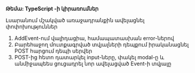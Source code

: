 **Թեմա: TypeScript -ի կիրառումներ**

Լսարանում մշակված առաջադրանքին ավելացնել փոփոխություններ

1. AddEvent-ում վալիդացիա, համապատասխան error-ներով
2. Բարեհաջող մուտքագրված տվյալների դեպքում իրականացնել POST հարցում դեպի սերվեր
3. POST-ից հետո դատարկել input-ները, փակել modal-ը և անմիջապեես ցուցադրել նոր ավելացված Event-ի տվյալը
